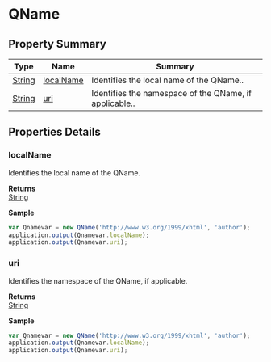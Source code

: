 # QName

## Property Summary

| Type                | Name                            | Summary                                                |
| ------------------- | ------------------------------- | ------------------------------------------------------ |
| [String](string.md) | [localName](qname.md#localName) | Identifies the local name of the QName..               |
| [String](string.md) | [uri](qname.md#uri)             | Identifies the namespace of the QName, if applicable.. |

## Properties Details

### localName

Identifies the local name of the QName.

**Returns**\
[String](string.md)

**Sample**

```javascript
var Qnamevar = new QName('http://www.w3.org/1999/xhtml', 'author');
application.output(Qnamevar.localName);
application.output(Qnamevar.uri);
```

### uri

Identifies the namespace of the QName, if applicable.

**Returns**\
[String](string.md)

**Sample**

```javascript
var Qnamevar = new QName('http://www.w3.org/1999/xhtml', 'author');
application.output(Qnamevar.localName);
application.output(Qnamevar.uri);
```
